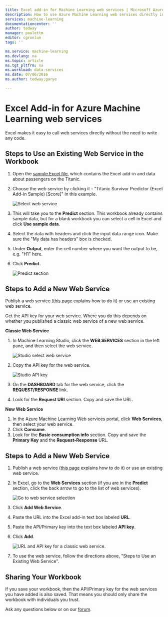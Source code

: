 ```yaml
---
title: Excel add-in for Machine Learning web services | Microsoft Azure
description: How to use Azure Machine Learning web services directly in Excel without writing any code.
services: machine-learning
documentationcenter: ''
author: tedway
manager: paulettm
editor: cgronlun
tags: ''

ms.service: machine-learning
ms.devlang: na
ms.topic: article
ms.tgt_pltfrm: na
ms.workload: data-services
ms.date: 07/06/2016
ms.author: tedway;garye

---
```

# Excel Add-in for Azure Machine Learning web services
Excel makes it easy to call web services directly without the need to write any code.

## Steps to Use an Existing Web Service in the Workbook
1. Open the [sample Excel file](http://aka.ms/amlexcel-sample-2), which contains the Excel add-in and data about passengers on the Titanic.
2. Choose the web service by clicking it - "Titanic Survivor Predictor (Excel Add-in Sample) [Score]" in this example.
   
    ![Select web service][01]
3. This will take you to the **Predict** section.  This workbook already contains sample data, but for a blank workbook you can select a cell in Excel and click **Use sample data**.
4. Select the data with headers and click the input data range icon.  Make sure the "My data has headers" box is checked.
5. Under **Output**, enter the cell number where you want the output to be, e.g. "H1" here.
6. Click **Predict**.
   
    ![Predict section][02]

## Steps to Add a New Web Service
Publish a web service ([this page](machine-learning-walkthrough-5-publish-web-service.md) explains how to do it) or use an existing web service.

Get the API key for your web service. Where you do this depends on whether you published a classic web service of a new web service.

**Classic Web Service** 

1. In Machine Learning Studio, click the **WEB SERVICES** section in the left pane, and then select the web service.
   
    ![Studio select web service][04]
2. Copy the API key for the web service.
   
    ![Studio API key][05]
3. On the **DASHBOARD** tab for the web service, click the **REQUEST/RESPONSE** link.
4. Look for the **Request URI** section.  Copy and save the URL.

**New Web Service**

1. In the Azure Machine Learning Web services portal, click **Web Services**, then select your web service. 
2. Click **Consume**.
3. Look for the **Basic consumption info** section.  Copy and save the **Primary Key** and the **Request-Response** URL.

## Steps to Add a New Web Service
1. Publish a web service ([this page](machine-learning-walkthrough-5-publish-web-service.md) explains how to do it) or use an existing web service.
2. In Excel, go to the **Web Services** section (if you are in the **Predict** section, click the back arrow to go to the list of web services).
   
    ![Go to web service selection][03]
3. Click **Add Web Service**.
4. Paste the URL into the Excel add-in text box labeled **URL**.
5. Paste the API/Primary key into the text box labeled **API key**.
6. Click **Add**.
   
    ![URL and API key for a classic web service.][06]
7. To use the web service, follow the directions above, "Steps to Use an Existing Web Service".

## Sharing Your Workbook
If you save your workbook, then the API/Primary key for the web services you have added is also saved. That means you should only share the workbook with individuals you trust.

Ask any questions below or on our [forum](http://go.microsoft.com/fwlink/?LinkID=403669&clcid=0x409).

[01]: ./media/machine-learning-excel-add-in-for-web-services/image1.png
[02]: ./media/machine-learning-excel-add-in-for-web-services/image2.png
[03]: ./media/machine-learning-excel-add-in-for-web-services/image3.png
[04]: ./media/machine-learning-excel-add-in-for-web-services/image4.png
[05]: ./media/machine-learning-excel-add-in-for-web-services/image5.png
[06]: ./media/machine-learning-excel-add-in-for-web-services/image6.png
